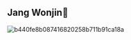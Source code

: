 ## Jang Wonjin🐢

![b440fe8b087416820258b711b91ca18a](https://i.pinimg.com/originals/9a/28/60/9a28603def9dbf4871a67813311d9e8d.gif)
